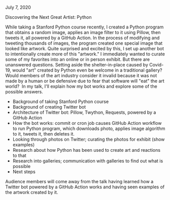 July 7, 2020

Discovering the Next Great Artist: Python

While taking a Stanford Python course recently, I created a Python program that obtains a random image, applies an image filter to it using Pillow, then tweets it, all powered by a GitHub Action. In the process of modifying and tweeting thousands of images, the program created one special image that looked like artwork. Quite surprised and excited by this, I set up another bot to intentionally create more of this "artwork." I immediately wanted to curate some of my favorites into an online or in person exhibit. But there are unanswered questions. Setting aside the shelter-in-place caused by Covid-19, would "art" created by Python even be welcome in a traditional gallery? Would members of the art industry consider it invalid because it was not made by a human or be defensive due to fear that software will "eat" the art world? 
In my talk, I'll explain how my bot works and explore some of the possible answers.
* Background of taking Stanford Python course
* Background of creating Twitter bot
* Architecture of Twitter bot: Pillow, Twython, Requests, powered by a GitHub Action
* How the bot works: commit or cron job causes GitHub Action workflow to run Python program, which downloads photo, applies image algorithm to it, tweets it, then deletes it.
* Looking through photos on Twitter; curating the photos for exhibit (show examples) 
* Research about how Python has been used to create art and reactions to that
* Research into galleries; communication with galleries to find out what is possible
* Next steps

Audience members will come away from the talk having learned how a Twitter bot powered by a GitHub Action works and having seen examples of the artwork created by it.
